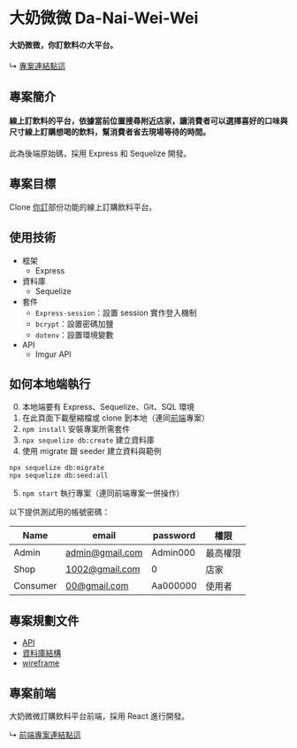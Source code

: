 # 大奶微微 Da-Nai-Wei-Wei

#### 大奶微微，你訂飲料の大平台。

↳ [專案連結點這](https://test.d3v2d5gigfl1ab.amplifyapp.com/)

## 專案簡介

#### 線上訂飲料的平台，依據當前位置搜尋附近店家，讓消費者可以選擇喜好的口味與尺寸線上訂購想喝的飲料，幫消費者省去現場等待的時間。

此為後端原始碼，採用 Express 和 Sequelize 開發。

## 專案目標

Clone [你訂](https://order.nidin.shop/)部份功能的線上訂購飲料平台。

## 使用技術

- 框架
  - Express
- 資料庫
  - Sequelize
- 套件
  - `Express-session`：設置 session 實作登入機制
  - `bcrypt`：設置密碼加鹽
  - `dotenv`：設置環境變數
- API
  - Imgur API

## 如何本地端執行

0. 本地端要有 Express、Sequelize、Git、SQL 環境
1. 在此頁面下載壓縮檔或 clone 到本地（連同[前端](https://github.com/Lindsay0214/Da-Nai-Wei-Wei-front-end/edit/dev/README.md)專案）
2. `npm install` 安裝專案所需套件
3. `npx sequelize db:create` 建立資料庫
4. 使用 migrate 跟 seeder 建立資料與範例
```
npx sequelize db:migrate
npx sequelize db:seed:all
```
5. `npm start` 執行專案（連同前端專案一併操作）

以下提供測試用的帳號密碼：

| Name     | email           | password | 權限      |
| -------- | --------------- | -------- | -------- |
| Admin    | admin@gmail.com | Admin000 | 最高權限  |
| Shop     | 1002@gmail.com  | 0        | 店家     |
| Consumer | 00@gmail.com    | Aa000000 | 使用者   |


## 專案規劃文件

- [API](https://hackmd.io/ccYzRWXWTVmfORPKYCABzQ)
- [資料庫結構](https://dbdiagram.io/d/6129ec6d825b5b0146e89ae8)
- [wireframe](https://www.figma.com/file/3pgHaXjJKKaDGzJWC0AjnI/Beverage-Wireframe?node-id=0%3A1)

## 專案前端

大奶微微訂購飲料平台前端，採用 React 進行開發。

↳ [前端專案連結點這](https://github.com/Lindsay0214/Da-Nai-Wei-Wei-front-end)
